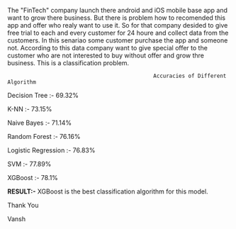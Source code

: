 The "FinTech" company launch there android and iOS mobile base app and want to grow there business. 
But there is problem how to recomended this app and offer who realy want to use it. 
So for that company desided to give free trial to each and every customer for 24 houre and collect data from the customers. 
In this senariao some customer purchase the app and someone not.
According to this data company want to give special offer to the customer who are not interested to buy without offer and grow thre business.
This is a classification problem.

                                                  Accuracies of Different Algorithm

Decision Tree           :- 69.32%

K-NN                    :- 73.15%

Naive Bayes             :- 71.14%

Random Forest           :- 76.16%

Logistic Regression     :- 76.83%

SVM                     :- 77.89%

XGBoost                 :- 78.1%


**RESULT:-** XGBoost is the best classification algorithm for this model.

Thank You 

Vansh



                                                 


                                                 
                                                   
